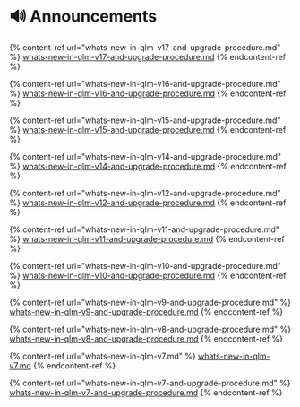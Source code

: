 # 🔊 Announcements



{% content-ref url="whats-new-in-qlm-v17-and-upgrade-procedure.md" %}
[whats-new-in-qlm-v17-and-upgrade-procedure.md](whats-new-in-qlm-v17-and-upgrade-procedure.md)
{% endcontent-ref %}

{% content-ref url="whats-new-in-qlm-v16-and-upgrade-procedure.md" %}
[whats-new-in-qlm-v16-and-upgrade-procedure.md](whats-new-in-qlm-v16-and-upgrade-procedure.md)
{% endcontent-ref %}

{% content-ref url="whats-new-in-qlm-v15-and-upgrade-procedure.md" %}
[whats-new-in-qlm-v15-and-upgrade-procedure.md](whats-new-in-qlm-v15-and-upgrade-procedure.md)
{% endcontent-ref %}

{% content-ref url="whats-new-in-qlm-v14-and-upgrade-procedure.md" %}
[whats-new-in-qlm-v14-and-upgrade-procedure.md](whats-new-in-qlm-v14-and-upgrade-procedure.md)
{% endcontent-ref %}

{% content-ref url="whats-new-in-qlm-v12-and-upgrade-procedure.md" %}
[whats-new-in-qlm-v12-and-upgrade-procedure.md](whats-new-in-qlm-v12-and-upgrade-procedure.md)
{% endcontent-ref %}

{% content-ref url="whats-new-in-qlm-v11-and-upgrade-procedure.md" %}
[whats-new-in-qlm-v11-and-upgrade-procedure.md](whats-new-in-qlm-v11-and-upgrade-procedure.md)
{% endcontent-ref %}

{% content-ref url="whats-new-in-qlm-v10-and-upgrade-procedure.md" %}
[whats-new-in-qlm-v10-and-upgrade-procedure.md](whats-new-in-qlm-v10-and-upgrade-procedure.md)
{% endcontent-ref %}

{% content-ref url="whats-new-in-qlm-v9-and-upgrade-procedure.md" %}
[whats-new-in-qlm-v9-and-upgrade-procedure.md](whats-new-in-qlm-v9-and-upgrade-procedure.md)
{% endcontent-ref %}

{% content-ref url="whats-new-in-qlm-v8-and-upgrade-procedure.md" %}
[whats-new-in-qlm-v8-and-upgrade-procedure.md](whats-new-in-qlm-v8-and-upgrade-procedure.md)
{% endcontent-ref %}

{% content-ref url="whats-new-in-qlm-v7.md" %}
[whats-new-in-qlm-v7.md](whats-new-in-qlm-v7.md)
{% endcontent-ref %}

{% content-ref url="whats-new-in-qlm-v7-and-upgrade-procedure.md" %}
[whats-new-in-qlm-v7-and-upgrade-procedure.md](whats-new-in-qlm-v7-and-upgrade-procedure.md)
{% endcontent-ref %}
